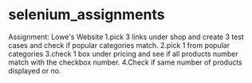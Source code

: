 # selenium_assignments

Assignment: Lowe's Website
1.pick 3 links under shop and create 3 test cases and check if  popular categories match.
2.pick 1 from popular categories
3.check 1 box under pricing and see if all products number match with the checkbox number.
4.Check if same number of products displayed or no. 
